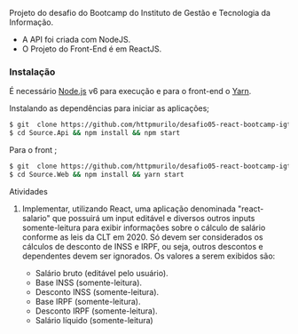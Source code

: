 Projeto do desafio do Bootcamp do Instituto de Gestão e Tecnologia da Informação.

- A API foi criada com NodeJS.
- O Projeto do Front-End é em ReactJS.

### Instalação

É necessário [Node.js](https://nodejs.org/) v6 para execução e para o front-end o [Yarn](https://yarnpkg.com/).

Instalando as dependências para iniciar as aplicações;

```sh
$ git  clone https://github.com/httpmurilo/desafio05-react-bootcamp-igti.git
$ cd Source.Api && npm install && npm start
```

Para o front ;

```sh
$ git  clone https://github.com/httpmurilo/desafio05-react-bootcamp-igti.git
$ cd Source.Web && npm install && yarn start
```


Atividades

1. Implementar, utilizando React, uma aplicação denominada "react-salario" que
possuirá um input editável e diversos outros inputs somente-leitura para exibir
informações sobre o cálculo de salário conforme as leis da CLT em 2020. Só
devem ser considerados os cálculos de desconto de INSS e IRPF, ou seja, outros
descontos e dependentes devem ser ignorados. Os valores a serem exibidos são:

    -  Salário bruto (editável pelo usuário).
    -  Base INSS (somente-leitura).
    -  Desconto INSS (somente-leitura).
    -  Base IRPF (somente-leitura).
    -  Desconto IRPF (somente-leitura).
    -  Salário líquido (somente-leitura)

